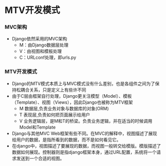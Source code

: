 # MTV开发模式
### MVC架构
* Django依然采用的MVC架构
  * M：由Django数据层处理
  * V：由视图和模板处理
  * C：URLconf处理，即urls.py

### MTV开发模式
* Django的MTV模式本质上与MVC模式没有什么差别，也是各组件之间为了保持松耦合关系，只是定义上有些许不同
* 由于C层由框架自行处理，Django更关注模型（Model）、模板（Template）、视图（Views），因此Django也被称为MTV框架
  * M 数据层,负责业务对象与数据库的对象(ORM)
  * T 表现层,负责如何把页面展示给用户
  * V 业务逻辑层，是M和T的桥梁。负责业务逻辑，并在适当的时候调用Model和Template
* Django与其他MVC Web框架有些不同。在MVC的解释中，视图描述了展现给用户的数据，是指所看到的数据，而不是如何看见它。
* 在django中，视图描述了要展现的数据，而视图一般转交给模版。模版描述了数据如何展现。控制器则是指django框架本身，通过URL配置，系统将一个请求发送到一个合适的视图。